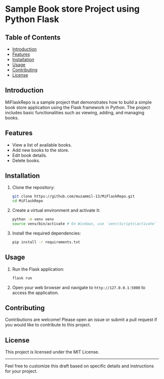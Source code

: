 # Sample Book store Project using Python Flask

## Table of Contents
- [Introduction](#introduction)
- [Features](#features)
- [Installation](#installation)
- [Usage](#usage)
- [Contributing](#contributing)
- [License](#license)

## Introduction
MiFlaskRepo is a sample project that demonstrates how to build a simple book store application using the Flask framework in Python. The project includes basic functionalities such as viewing, adding, and managing books.

## Features
- View a list of available books.
- Add new books to the store.
- Edit book details.
- Delete books.

## Installation
1. Clone the repository:
    ```sh
    git clone https://github.com/muzammil-13/MiFlaskRepo.git
    cd MiFlaskRepo
    ```
2. Create a virtual environment and activate it:
    ```sh
    python -m venv venv
    source venv/bin/activate # On Windows, use `venv\Scripts\activate`
    ```
3. Install the required dependencies:
    ```sh
    pip install -r requirements.txt
    ```

## Usage
1. Run the Flask application:
    ```sh
    flask run
    ```
2. Open your web browser and navigate to `http://127.0.0.1:5000` to access the application.

## Contributing
Contributions are welcome! Please open an issue or submit a pull request if you would like to contribute to this project.

## License
This project is licensed under the MIT License.

---

Feel free to customize this draft based on specific details and instructions for your project.
